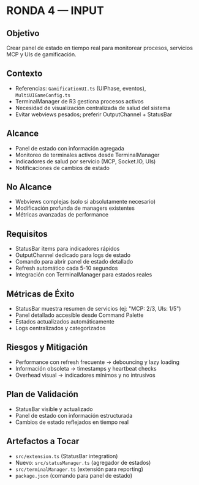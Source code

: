 # RONDA 4 — INPUT

## Objetivo
Crear panel de estado en tiempo real para monitorear procesos, servicios MCP y UIs de gamificación.

## Contexto
- Referencias: `GamificationUI.ts` (UIPhase, eventos), `MultiUIGameConfig.ts`
- TerminalManager de R3 gestiona procesos activos
- Necesidad de visualización centralizada de salud del sistema
- Evitar webviews pesados; preferir OutputChannel + StatusBar

## Alcance
- Panel de estado con información agregada
- Monitoreo de terminales activos desde TerminalManager
- Indicadores de salud por servicio (MCP, Socket.IO, UIs)
- Notificaciones de cambios de estado

## No Alcance
- Webviews complejas (solo si absolutamente necesario)
- Modificación profunda de managers existentes
- Métricas avanzadas de performance

## Requisitos
- StatusBar items para indicadores rápidos
- OutputChannel dedicado para logs de estado
- Comando para abrir panel de estado detallado
- Refresh automático cada 5-10 segundos
- Integración con TerminalManager para estados reales

## Métricas de Éxito
- StatusBar muestra resumen de servicios (ej: "MCP: 2/3, UIs: 1/5")
- Panel detallado accesible desde Command Palette
- Estados actualizados automáticamente
- Logs centralizados y categorizados

## Riesgos y Mitigación
- Performance con refresh frecuente → debouncing y lazy loading
- Información obsoleta → timestamps y heartbeat checks
- Overhead visual → indicadores mínimos y no intrusivos

## Plan de Validación
- StatusBar visible y actualizado
- Panel de estado con información estructurada
- Cambios de estado reflejados en tiempo real

## Artefactos a Tocar
- `src/extension.ts` (StatusBar integration)
- Nuevo: `src/statusManager.ts` (agregador de estados)
- `src/terminalManager.ts` (extensión para reporting)
- `package.json` (comando para panel de estado)
